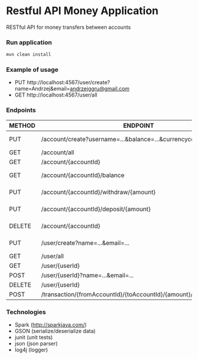# Restful API Money Application

RESTful API for money transfers between accounts


### Run application
```sh
mvn clean install
```

### Example of usage
- PUT http://localhost:4567/user/create?name=Andrzej&email=andrzejggru@gmail.com
- GET http://localhost:4567/user/all


### Endpoints

| METHOD | ENDPOINT | DESCRIPTION |
| -----------| ------ | ------ |
| PUT | /account/create?username=...&balance=...&currencycode=... | create a new account
| GET | /account/all | get accounts |
| GET | /account/{accountId} | get account |
| GET | /account/{accountId}/balance | get account balance |
| PUT | /account/{accountId}/withdraw/{amount} | withdraw from account |
| PUT | /account/{accountId}/deposit/{amount} | deposit to account |
| DELETE | /account/{accountId} | remove account |
| PUT | /user/create?name=...&email=... | create a new user |
| GET | /user/all | get users |
| GET | /user/{userId} | get user |
| POST | /user/{userId}?name=...&email=... | update user |
| DELETE | /user/{userId} | delete user |
| POST | /transaction/{fromAccountId}/{toAccountId}/{amount}/{currencycode} | transaction |


### Technologies
- Spark	(http://sparkjava.com/)
- GSON 	(serialize/deserialize data)
- junit	(unit tests)
- json	(json parser)
- log4j	(logger)
